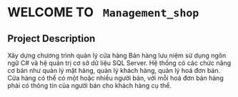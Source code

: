 # WELCOME TO ` Management_shop`


## Project Description
Xây dựng chương trình quản lý cửa hàng Bán hàng lưu niệm sử dụng ngôn ngữ C# và hệ quản trị cơ sở dữ liệu SQL Server. Hệ thống có các chức năng cơ bản như quản lý mặt hàng, quản lý khách hàng, quản lý hoá đơn bán. Cửa hàng có thể có một hoặc nhiều người bán, với mỗi hoá đơn bán hàng phải có thông tin của người bán cho khách hàng cụ thể.


